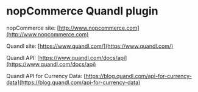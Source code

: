 ﻿nopCommerce Quandl plugin
===========

nopCommerce site: [http://www.nopcommerce.com](http://www.nopcommerce.com)

Quandl site: [https://www.quandl.com/](https://www.quandl.com/)

Quandl API: [https://www.quandl.com/docs/api](https://www.quandl.com/docs/api)

Quandl API for Currency Data: [https://blog.quandl.com/api-for-currency-data](https://blog.quandl.com/api-for-currency-data)

